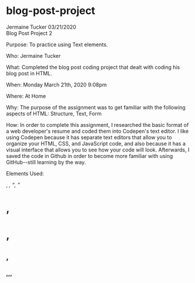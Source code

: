 # blog-post-project
Jermaine Tucker 03/21/2020  
Blog Post Project 2 

Purpose: To practice using Text elements.

Who: Jermaine Tucker  

What: Completed the blog post coding project that dealt with coding his blog post in HTML. 

When: Monday March 21th, 2020 9:08pm  

Where: At Home  

Why: The purpose of the assignment was to get familiar with the following aspects of HTML:  Structure, Text, Form 

How: In order to complete this assignment, I researched the basic format of a web developer's resume and coded them into Codepen's text editor. I like using Codepen because it has separate text editors that allow you to organize your HTML, CSS, and JavaScript code, and also because it has a visual interface that allows you to see how your code will look. Afterwards, I saved the code in Github in order to become more familiar with using GitHub--still learning by the way.

Elements Used:<p>, <dfn>, <q>, <h1>, <h1>, <h2>, <h3>,<body>,<head>,<title>,<html>,<header>,<main>,<footer>

